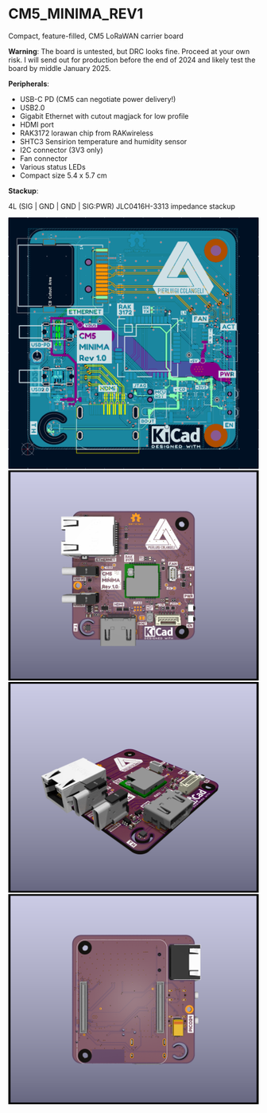# CM5_MINIMA_REV1
 Compact, feature-filled, CM5 LoRaWAN carrier board

**Warning**:
The board is untested, but DRC looks fine. Proceed at your own risk. I will send out for production before the end of 2024 and likely test the board by middle January 2025.

**Peripherals**:

- USB-C PD (CM5 can negotiate power delivery!)
- USB2.0 
- Gigabit Ethernet with cutout magjack for low profile
- HDMI port
- RAK3172 lorawan chip from RAKwireless
- SHTC3 Sensirion temperature and humidity sensor
- I2C connector (3V3 only)
- Fan connector
- Various status LEDs
- Compact size 5.4 x 5.7 cm

**Stackup**:

4L (SIG | GND | GND | SIG:PWR) 
JLC0416H-3313 impedance stackup



 ![PCB](https://github.com/piecol/CM5_MINIMA_REV1/blob/main/PICS/PCB.png)
 ![F](https://github.com/piecol/CM5_MINIMA_REV1/blob/main/PICS/F.png)
 ![SIDE](https://github.com/piecol/CM5_MINIMA_REV1/blob/main/PICS/SIDE.png)
 ![B](https://github.com/piecol/CM5_MINIMA_REV1/blob/main/PICS/B.png)

